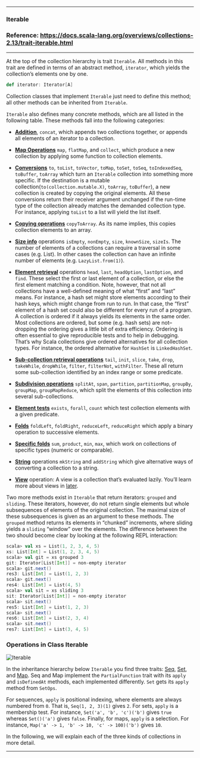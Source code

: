 
---

### Iterable

### Reference: <https://docs.scala-lang.org/overviews/collections-2.13/trait-iterable.html>

---

At the top of the collection hierarchy is trait `Iterable`. All methods in this trait are defined in terms of an abstract method, `iterator`, which yields the collection’s elements one by one.

```scala
def iterator: Iterator[A]
```

Collection classes that implement `Iterable` just need to define this method; all other methods can be inherited from `Iterable`.

`Iterable` also defines many concrete methods, which are all listed in the following table. These methods fall into the following categories:

- **[Addition](./ADDITION.md "Visit ADDITION.md")**, `concat`, which appends two collections together, or appends all elements of an iterator to a collection.


- **[Map Operations](./MAP_OPERATIONS.md "Visit MAP_OPERATIONS.md")** `map`, `flatMap`, and `collect`, which produce a new collection by applying some function to collection elements.

- **[Conversions](./CONVERSIONS.md "Visit CONVERSIONS.md")** `to`, `toList`, `toVector`, `toMap`, `toSet`, `toSeq`, `toIndexedSeq`, `toBuffer`, `toArray` which turn an `Iterable` collection into something more specific. If the destination is a mutable collection(`to(collection.mutable.X)`, `toArray`, `toBuffer`), a new collection is created by copying the original elements. All these conversions return their receiver argument unchanged if the run-time type of the collection already matches the demanded collection type. For instance, applying `toList` to a list will yield the list itself. 


- **[Copying operations](./COPY_TO_ARRAY.md "Visit COPY_TO_ARRAY.md")** `copyToArray`. As its name implies, this copies collection elements to an array. 


- **[Size info](./SIZE_INFO.md "Visit SIZE_INFO.md")** operations `isEmpty`, `nonEmpty`, `size`, `knownSize`, `sizeIs`. The number of elements of a collections can require a traversal in some cases (e.g. List). In other cases the collection can have an infinite number of elements (e.g. `LazyList.from(1)`). 


- **[Element retrieval](./ELEMENT_RETRIEVAL.md "Visit ELEMENT_RETRIEVAL.md")** operations `head`, `last`, `headOption`, `lastOption`, and `find`. These select the first or last element of a collection, or else the first element matching a condition. Note, however, that not all collections have a well-defined meaning of what “first” and “last” means. For instance, a hash set might store elements according to their hash keys, which might change from run to run. In that case, the “first” element of a hash set could also be different for every run of a program. A collection is ordered if it always yields its elements in the same order. Most collections are ordered, but some (e.g. hash sets) are not– dropping the ordering gives a little bit of extra efficiency. Ordering is often essential to give reproducible tests and to help in debugging. That’s why Scala collections give ordered alternatives for all collection types. For instance, the ordered alternative for `HashSet` is `LinkedHashSet`. 


- **[Sub-collection retrieval operations](./SUBCOLLECTIONS.md "Visit SUBCOLLECTIONS.md")** `tail`, `init`, `slice`, `take`, `drop`, `takeWhile`, `dropWhile`, `filter`, `filterNot`, `withFilter`. These all return some sub-collection identified by an index range or some predicate. 


- **[Subdivision operations](./SUBDIVISION.md "Visit SUBDIVISION.md")** `splitAt`, `span`, `partition`, `partitionMap`, `groupBy`, `groupMap`, `groupMapReduce`, which split the elements of this collection into several sub-collections. 


- **[Element tests](./ELEMENT_CONDITION.md "Visit ELEMENT_CONDITION.md")** `exists`, `forall`, `count` which test collection elements with a given predicate. 


- **[Folds](./FOLDS.md "Visit FOLDS.md")** `foldLeft`, `foldRight`, `reduceLeft`, `reduceRight` which apply a binary operation to successive elements. 


- **[Specific folds](./SPECIFIC_FOLDS.md "Visit SPECIFIC_FOLDS.md")** `sum`, `product`, `min`, `max`, which work on collections of specific types (numeric or comparable). 


- **[String](./STRINGS.md "Visit STRINGS.md")** operations `mkString` and `addString` which give alternative ways of converting a collection to a string. 


- **[View](./VIEW.md "VIEW.md")** operation: A view is a collection that’s evaluated lazily. You’ll learn more about views in [later](https://docs.scala-lang.org/overviews/collections-2.13/views.html "Visit Views"). 


Two more methods exist in `Iterable` that return iterators: `grouped` and `sliding`. These iterators, however, do not return single elements but whole subsequences of elements of the original collection. The maximal size of these subsequences is given as an argument to these methods. The `grouped` method returns its elements in “chunked” increments, where sliding yields a `sliding` “window” over the elements. The difference between the two should become clear by looking at the following REPL interaction:

```scala
scala> val xs = List(1, 2, 3, 4, 5) 
xs: List[Int] = List(1, 2, 3, 4, 5) 
scala> val git = xs grouped 3 
git: Iterator[List[Int]] = non-empty iterator 
scala> git.next() 
res3: List[Int] = List(1, 2, 3) 
scala> git.next() 
res4: List[Int] = List(4, 5) 
scala> val sit = xs sliding 3 
sit: Iterator[List[Int]] = non-empty iterator 
scala> sit.next() 
res5: List[Int] = List(1, 2, 3) 
scala> sit.next() 
res6: List[Int] = List(2, 3, 4) 
scala> sit.next() 
res7: List[Int] = List(3, 4, 5)
```

### Operations in Class Iterable

![Iterable](iterable.png "Iterable")

In the inheritance hierarchy below `Iterable` you find three traits: [Seq](../seq/SEQ.md "Visit SEQ.md"), [Set](../set/SETS "Visit SET.md"), and [Map](../map/MAP.md "Visit MAP.md"). Seq and Map implement the `PartialFunction` trait with its `apply` and `isDefinedAt` methods, each implemented differently. `Set` gets its `apply` method from `SetOps`.


For sequences, `apply` is positional indexing, where elements are always numbered from `0`. That is, `Seq(1, 2, 3)(1)` gives `2`. For sets, `apply` is a membership test. For instance, `Set('a', 'b', 'c')('b')` gives `true` whereas `Set()('a')` gives `false`. Finally, for maps, `apply` is a selection. For instance, `Map('a' -> 1, 'b' -> 10, 'c' -> 100)('b')` gives `10`.

In the following, we will explain each of the three kinds of collections in more detail.

---
